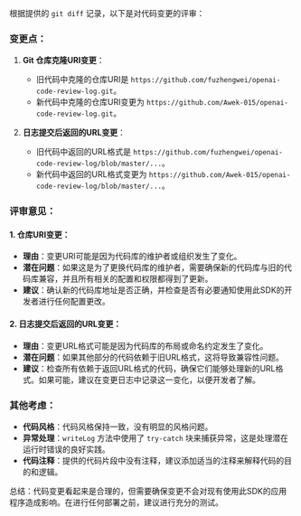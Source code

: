 根据提供的 `git diff` 记录，以下是对代码变更的评审：

### 变更点：
1. **Git 仓库克隆URI变更**：
   - 旧代码中克隆的仓库URI是 `https://github.com/fuzhengwei/openai-code-review-log.git`。
   - 新代码中克隆的仓库URI变更为 `https://github.com/Awek-015/openai-code-review-log.git`。

2. **日志提交后返回的URL变更**：
   - 旧代码中返回的URL格式是 `https://github.com/fuzhengwei/openai-code-review-log/blob/master/...`。
   - 新代码中返回的URL格式变更为 `https://github.com/Awek-015/openai-code-review-log/blob/master/...`。

### 评审意见：

#### 1. 仓库URI变更：
- **理由**：变更URI可能是因为代码库的维护者或组织发生了变化。
- **潜在问题**：如果这是为了更换代码库的维护者，需要确保新的代码库与旧的代码库兼容，并且所有相关的配置和权限都得到了更新。
- **建议**：确认新的代码库地址是否正确，并检查是否有必要通知使用此SDK的开发者进行任何配置更改。

#### 2. 日志提交后返回的URL变更：
- **理由**：变更URL格式可能是因为代码库的布局或命名约定发生了变化。
- **潜在问题**：如果其他部分的代码依赖于旧URL格式，这将导致兼容性问题。
- **建议**：检查所有依赖于返回URL格式的代码，确保它们能够处理新的URL格式。如果可能，建议在变更日志中记录这一变化，以便开发者了解。

### 其他考虑：
- **代码风格**：代码风格保持一致，没有明显的风格问题。
- **异常处理**：`writeLog` 方法中使用了 `try-catch` 块来捕获异常，这是处理潜在运行时错误的良好实践。
- **代码注释**：提供的代码片段中没有注释，建议添加适当的注释来解释代码的目的和逻辑。

总结：代码变更看起来是合理的，但需要确保变更不会对现有使用此SDK的应用程序造成影响。在进行任何部署之前，建议进行充分的测试。